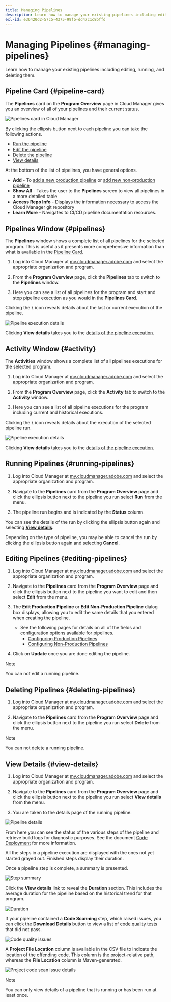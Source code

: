 ```yaml
---
title: Managing Pipelines
description: Learn how to manage your existing pipelines including editing, running, and deleting them.
exl-id: e36420d2-57c5-4375-99fb-dd47c1c8bffd
---
```


# Managing Pipelines {#managing-pipelines}

Learn how to manage your existing pipelines including editing, running, and deleting them.

## Pipeline Card {#pipeline-card}

The **Pipelines** card on the **Program Overview** page in Cloud Manager gives you an overview of all of your pipelines and their current status.

![Pipelines card in Cloud Manager](/help/assets/configure-pipelines/pipelines-card.png)

By clicking the ellipsis button next to each pipeline you can take the following actions.

* [Run the pipeline](#running-pipelines)
* [Edit the pipeline](#editing-pipelines)
* [Delete the pipeline](#deleting-pipelines)
* [View details](#view-details)

At the bottom of the list of pipelines, you have general options.

* **Add** - To [add a new production pipeline](/help/using/production-pipelines.md) or [add new non-production pipeline](/help/using/non-production-pipelines.md)
* **Show All** - Takes the user to the **Pipelines** screen to view all pipelines in a more detailed table
* **Access Repo Info** - Displays the information necessary to access the Cloud Manager git repository
* **Learn More** - Navigates to CI/CD pipeline documentation resources.

## Pipelines Window {#pipelines}

The **Pipelines** window shows a complete list of all pipelines for the selected program. This is useful as it presents more comprehensive information than what is available in the [Pipeline Card](#pipeline-card).

1. Log into Cloud Manager at [my.cloudmanager.adobe.com](https://my.cloudmanager.adobe.com/) and select the appropriate organization and program.

1. From the **Program Overview** page, click the **Pipelines** tab to switch to the **Pipelines** window.

1. Here you can see a list of all pipelines for the program and start and stop pipeline execution as you would in the **Pipelines Card**.

Clicking the `i` icon reveals details about the last or current execution of the pipeline.

![Pipeline execution details](/help/assets/configure-pipelines/pipeline-status.png)

Clicking **View details** takes you to the [details of the pipeline execution](#view-details).

## Activity Window {#activity}

The **Activities** window shows a complete list of all pipelines executions for the selected program.

1. Log into Cloud Manager at [my.cloudmanager.adobe.com](https://my.cloudmanager.adobe.com/) and select the appropriate organization and program.

1. From the **Program Overview** page, click the **Activity** tab to switch to the **Activity** window.

1. Here you can see a list of all pipeline executions for the program including current and historical executions.

Clicking the `i` icon reveals details about the execution of the selected pipeline run.

![Pipeline execution details](/help/assets/configure-pipelines/pipeline-activity.png)

Clicking **View details** takes you to the [details of the pipeline execution](#view-details).

## Running Pipelines {#running-pipelines}

1. Log into Cloud Manager at [my.cloudmanager.adobe.com](https://my.cloudmanager.adobe.com/) and select the appropriate organization and program.

1. Navigate to the **Pipelines** card from the **Program Overview** page and click the ellipsis button next to the pipeline you run select **Run** from the menu.

1. The pipeline run begins and is indicated by the **Status** column. 

You can see the details of the run by clicking the ellipsis button again and selecting **[View details](#view-details)**.

Depending on the type of pipeline, you may be able to cancel the run by clicking the ellipsis button again and selecting **Cancel**.

## Editing Pipelines {#editing-pipelines}

1. Log into Cloud Manager at [my.cloudmanager.adobe.com](https://my.cloudmanager.adobe.com/) and select the appropriate organization and program.

1. Navigate to the **Pipelines** card from the **Program Overview** page and click the ellipsis button next to the pipeline you want to edit and then select **Edit** from the menu.

1. The **Edit Production Pipeline** or **Edit Non-Production Pipeline** dialog box displays, allowing you to edit the same details that you entered when creating the pipeline.

    * See the following pages for details on all of the fields and configuration options available for pipelines.
      * [Configuring Production Pipelines](/help/using/production-pipelines.md)
      * [Configuring Non-Production Pipelines](/help/using/non-production-pipelines.md)

1. Click on **Update** once you are done editing the pipeline.

>[!NOTE]
>
>You can not edit a running pipeline.

## Deleting Pipelines {#deleting-pipelines}

1. Log into Cloud Manager at [my.cloudmanager.adobe.com](https://my.cloudmanager.adobe.com/) and select the appropriate organization and program.

1. Navigate to the **Pipelines** card from the **Program Overview** page and click the ellipsis button next to the pipeline you run select **Delete** from the menu.

>[!NOTE]
>
>You can not delete a running pipeline.

## View Details {#view-details}

1. Log into Cloud Manager at [my.cloudmanager.adobe.com](https://my.cloudmanager.adobe.com/) and select the appropriate organization and program.

1. Navigate to the **Pipelines** card from the **Program Overview** page and click the ellipsis button next to the pipeline you run select **View details** from the menu.

1. You are taken to the details page of the running pipeline.

![Pipeline details](/help/assets/configure-pipelines/pipeline-running-details.png)

From here you can see the status of the various steps of the pipeline and retrieve build logs for diagnostic purposes. See the document [Code Deployment](/help/using/code-deployment.md) for more information.

All the steps in a pipeline execution are displayed with the ones not yet started grayed out. Finished steps display their duration.

Once a pipeline step is complete, a summary is presented.

![Step summary](/help/assets/configure-pipelines/pipeline-step.png)

Click the **View details** link to reveal the **Duration** section. This includes the average duration for the pipeline based on the historical trend for that program.

![Duration](/help/assets/configure-pipelines/duration.png)

If your pipeline contained a **Code Scanning** step, which raised issues, you can click the **Download Details** button to view a list of [code quality tests](/help/using/code-quality-testing.md) that did not pass.

![Code quality issues](assets/managing-pipelines-code-quality-issues.png)

A **Project File Location** column is available in the CSV file to indicate the location of the offending code. This column is the project-relative path, whereas the **File Location** column is Maven-generated.

![Project code scan issue details](assets/managing-pipelines-code-quality-details.png)


>[!NOTE]
>
>You can only view details of a pipeline that is running or has been run at least once.
